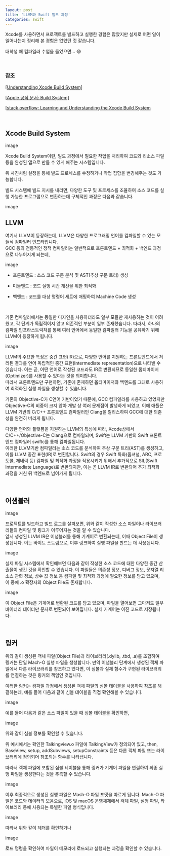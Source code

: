 ```yaml
---
layout: post
title: 'LLVM과 Swift 빌드 과정'
categories: swift
---
```



Xcode를 사용하면서 프로젝트를 빌드하고 실행한 경험은 많았지만 실제로 어떤 일이 일어나는지 정리해 본 경험은 없었던 것 같습니다.<br>

대학생 때 컴파일러 수업을 들었으면... 😅<br>

<br>

### 참조

[[Understanding Xcode Build System]](https://www.vadimbulavin.com/xcode-build-system/)

[[Apple 공식 문서: Build System]](https://developer.apple.com/documentation/xcode/build-system)

[[stack overflow: Learning and Understanding the Xcode Build System](https://stackoverflow.com/questions/5490048/learning-and-understanding-the-xcode-build-system)

<br>

## Xcode Build System

image

Xcode Build System이란, 빌드 과정에서 필요한 작업을 처리하여 코드와 리소스 파일 등을 완성된 앱으로 만들 수 있게 해주는 시스템입니다.<br>

위 사진처럼 설정을 통해 빌드 프로세스를 수정하거나 작업 집합을 변경해주는 것도 가능합니다.<br>

빌드 시스템에 빌드 지시를 내리면, 다양한 도구 및 프로세스를 조율하여 소스 코드를 실행 가능한 프로그램으로 변환하는데 구체적인 과정은 다음과 같습니다.<br>

image

## LLVM
여기서 LLVM이 등장하는데, LLVM은 다양한 프로그래밍 언어를 컴파일할 수 있는 모듈식 컴파일러 인프라입니다.<br>
GCC 등의 전통적인 정적 컴파일러는 일반적으로 프론트엔드 + 최적화 + 백엔드 과정으로 나누어지게 되는데,

image

- 프론트엔드 : 소스 코드 구문 분석 및 AST(추상 구문 트리) 생성

- 미들엔드 : 코드 실행 시간 개선을 위한 최적화

- 백엔드 : 코드를 대상 명령어 세트에 매핑하여 Machine Code 생성

<br>

기존 컴파일러에서는 동일한 디자인을 사용하더라도 일부 모듈만 재사용하는 것이 어려웠고, 각 단계가 독립적이지 않고 의존적인 부분이 일부 존재했습니다. 따라서, 하나의 컴파일 인프라스트럭처를 통해 여러 언어에서 동일한 컴파일러 기능을 공유하기 위해 LLVM이 등장하게 됩니다. <br>

image

LLVM의 주요한 특징은 중간 표현(IR)으로, 다양한 언어를 지원하는 프론트엔드에서 처리된 결과를 언어 독립적인 중간 표현(Intermediate representation)으로 나타낼 수 있습니다. 이는 곧, 어떤 언어로 작성된 코드라도 IR로 변환되므로 동일한 옵티마이저(Optimizer)를 사용할 수 있다는 것을 의미합니다.<br>
따라서 프론트엔드만 구현하면, 기존에 존재하던 옵티마이저와 백엔드를 그대로 사용하여 최적화된 실행 파일을 생성할 수 있습니다.
<br>

기존의 Objective-C가 C언어 기반이었기 때문에, GCC 컴파일러를 사용하고 있었지만 Objective-C의 비중이 크지 않아 개발 상 여러 문제점이 발생하게 되었고, 이에 애플은 LLVM 기반의 C/C++ 프론트엔드 컴파일러인 Clang을 릴리스하여 GCC에 대한 의존성을 완전히 버리게 됩니다.
<br>

다양한 언어와 플랫폼을 지원하는 LLVM의 특성에 따라, Xcode상에서 C/C++/Objective-C는 Clang으로 컴파일되며, Swift는 LLVM 기반의 Swift 프론트엔드 컴파일러 swiftc를 통해 컴파일됩니다.<br>
이러한 LLVM기반 컴파일러는 소스 코드를 분석하여 추상 구문 트리(AST)를 생성하고, 이를 LLVM 중간 표현(IR)로 변환합니다. Swift의 경우 Swift 특화(옵셔널, ARC, 프로토콜, 제네릭 등) 컴파일 및 최적화 과정을 적용시키기 위해서 추가적으로 SIL(Swift Intermediate Language)로 변환되지만, 이는 곧 LLVM IR로 변환되어 추가 최적화 과정을 거친 뒤 백엔드로 넘어가게 됩니다.

<br>

## 어샘블러

image

프로젝트를 빌드하고 빌드 로그를 살펴보면, 위와 같이 작성한 소스 파일이나 라이브러리들의 컴파일 및 링크가 이루어지는 것을 알 수 있습니다.<br>
앞서 생성된 LLVM IR은 어샘블러를 통해 기계어로 변환되는데, 이때 Object File이 생성됩니다. 이는 바이트 스트림으로, 이후 링크하여 실행 파일을 만드는 데 사용됩니다.<br> 

image

실제 파일 시스템에서 확인해보면 다음과 같이 작성한 소스 코드에 대한 다양한 중간 산출물이 생긴 것을 확인할 수 있습니다. 이 파일들은 의존성 정보, 디버그 정보, 문자열 리소스 관련 정보, 상수 값 정보 등 컴파일 및 최적화 과정에 필요한 정보를 담고 있으며, 이 중에 .o 확장자의 Object File도 존재합니다.<br>

image

이 Object File은 기계어로 변환된 코드를 담고 있으며, 파일을 열어보면 그마저도 일부 바이너리 데이터만 문자로 변환되어 보여집니다. 실제 기계어는 이진 코드로 저장됩니다.<br>

<br>

## 링커

위와 같이 생성된 객체 파일(Object File)과 라이브러리(.dylib, .tbd, .a)를 조합하여 링커는 단일 Mach-O 실행 파일을 생성합니다. 만약 어샘블리 단계에서 생성된 객체 파일에서 다른 라이브러리를 참조하고 있다면, 이 심볼과 실제 함수가 구현된 라이브러리를 연결하는 것은 링커의 책임인 것입니다.<br>

이러한 링커는 컴파일 과정에서 생성된 객체 파일의 심볼 테이블을 사용하여 참조를 해결하는데, 예를 들어 다음과 같이 심볼 테이블을 직접 확인해볼 수 있습니다.<br>

image

예를 들어 다음과 같은 소스 파일이 있을 때 심볼 테이블을 확인하면,

image

위와 같이 심볼 정보를 확인할 수 있습니다.<br>

위 예시에서는 확인한 Talkingview.o 파일에 TalkingView가 정의되어 있고, then, BaseView, setup, addSubviews, setupConstraints 등은 다른 객체 파일 또는 라이브러리에 정의되어 참조되는 함수를 나타냅니다.<br>

따라서 객체 파일에 포함된 심볼 테이블을 통해 링커가 기계어 파일을 연결하여 최종 실행 파일을 생성한다는 것을 추측할 수 있습니다.<br>

image

이후 최종적으로 생성된 실행 파일은 Mash-O 파일 포맷을 따르게 됩니다. Mach-O 파일은 코드와 데이터의 모음으로, iOS 및 macOS 운영체제에서 객체 파일, 실행 파일, 라이브러리 등에 사용되는 특별한 파일 형식입니다.<br>

image

따라서 위와 같이 헤더를 확인하거나

image

로드 명령을 확인하여 파일이 메모리에 로드되고 실행되는 과정을 확인할 수 있습니다.<br>

<br>


